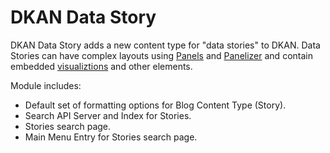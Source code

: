 # DKAN Data Story

DKAN Data Story adds a new content type for "data stories" to DKAN. Data Stories can have complex layouts using [Panels](http://www.drupal.org/project/panels) and [Panelizer](https://www.drupal.org/project/panelizer) and contain embedded [visualiztions](https://github.com/NuCivic/visualization_entity) and other elements.

Module includes:

+ Default set of formatting options for Blog Content Type (Story).
+ Search API Server and Index for Stories.
+ Stories search page.
+ Main Menu Entry for Stories search page.
